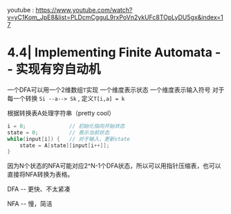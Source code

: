 youtube : https://www.youtube.com/watch?v=yC1Kom_JpE8&list=PLDcmCgguL9rxPoVn2ykUFc8TOpLyDU5gx&index=17

# 4.4| Implementing Finite Automata -- 实现有穷自动机

一个DFA可以用一个2维数组`T`实现
一个维度表示状态
一个维度表示输入符号
对于每一个转换 `Si --a--> Sk` , 定义`T[i,a] = k`

根据转换表A处理字符串（pretty cool）
```c
i = 0;              // 初始化指向开始状态
state = 0;          // 表示当前状态
while(input[i]) {   // 对于输入，更新state
    state = A[state][input[i++]];
}
```

因为N个状态的NFA可能对应2^N-1个DFA状态，所以可以用指针压缩表，也可以直接将NFA转换为表格。

DFA -- 更快、不太紧凑

NFA -- 慢，简洁
